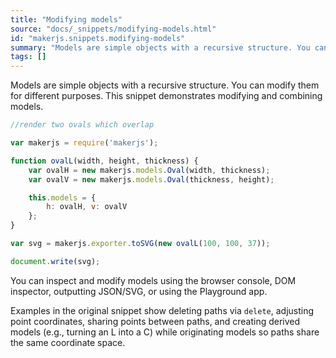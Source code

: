 ```yaml
---
title: "Modifying models"
source: "docs/_snippets/modifying-models.html"
id: "makerjs.snippets.modifying-models"
summary: "Models are simple objects with a recursive structure. You can modify them for different purposes. This snippet demonstrates modifying and combining models."
tags: []
---
```

Models are simple objects with a recursive structure. You can modify them for different purposes. This snippet demonstrates modifying and combining models.

```javascript
//render two ovals which overlap

var makerjs = require('makerjs');

function ovalL(width, height, thickness) {
    var ovalH = new makerjs.models.Oval(width, thickness);
    var ovalV = new makerjs.models.Oval(thickness, height);

    this.models = {
        h: ovalH, v: ovalV
    };
}

var svg = makerjs.exporter.toSVG(new ovalL(100, 100, 37));

document.write(svg);
```

You can inspect and modify models using the browser console, DOM inspector, outputting JSON/SVG, or using the Playground app.

Examples in the original snippet show deleting paths via `delete`, adjusting point coordinates, sharing points between paths, and creating derived models (e.g., turning an L into a C) while originating models so paths share the same coordinate space.
